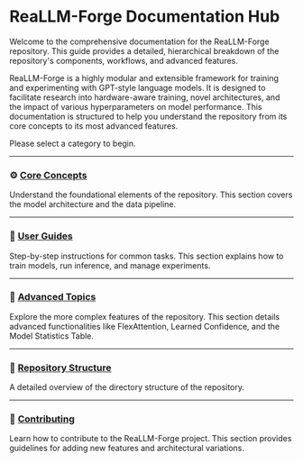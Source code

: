 # ReaLLM-Forge Documentation Hub

Welcome to the comprehensive documentation for the ReaLLM-Forge repository. This guide provides a detailed, hierarchical breakdown of the repository's components, workflows, and advanced features.

ReaLLM-Forge is a highly modular and extensible framework for training and experimenting with GPT-style language models. It is designed to facilitate research into hardware-aware training, novel architectures, and the impact of various hyperparameters on model performance. This documentation is structured to help you understand the repository from its core concepts to its most advanced features.

Please select a category to begin.

---

### ⚙️ [Core Concepts](./Core_Concepts/README.md)
Understand the foundational elements of the repository. This section covers the model architecture and the data pipeline.

---

### 📖 [User Guides](./User_Guides/README.md)
Step-by-step instructions for common tasks. This section explains how to train models, run inference, and manage experiments.

---

### 🚀 [Advanced Topics](./Advanced_Topics/README.md)
Explore the more complex features of the repository. This section details advanced functionalities like FlexAttention, Learned Confidence, and the Model Statistics Table.

---

### 📂 [Repository Structure](./Repository_Structure/README.md)
A detailed overview of the directory structure of the repository.

---

### 🤝 [Contributing](./Contributing/README.md)
Learn how to contribute to the ReaLLM-Forge project. This section provides guidelines for adding new features and architectural variations.